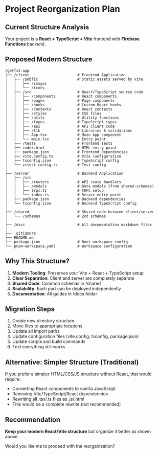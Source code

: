 # Project Reorganization Plan

## Current Structure Analysis
Your project is a **React + TypeScript + Vite** frontend with **Firebase Functions** backend.

## Proposed Modern Structure

```
/getfit-app
├── /client                      # Frontend Application
│   ├── /public                  # Static assets served by Vite
│   │   ├── /images
│   │   └── /icons
│   ├── /src                     # React/TypeScript source code
│   │   ├── /components          # React components
│   │   ├── /pages               # Page components
│   │   ├── /hooks               # Custom React hooks
│   │   ├── /contexts            # React contexts
│   │   ├── /styles              # CSS files
│   │   ├── /utils               # Utility functions
│   │   ├── /types               # TypeScript types
│   │   ├── /api                 # API client code
│   │   ├── /lib                 # Libraries & validations
│   │   ├── App.tsx              # Main App component
│   │   └── main.tsx             # Entry point
│   ├── /tests                   # Frontend tests
│   ├── index.html               # HTML entry point
│   ├── package.json             # Frontend dependencies
│   ├── vite.config.ts           # Vite configuration
│   ├── tsconfig.json            # TypeScript config
│   └── vitest.config.ts         # Test config
│
├── /server                      # Backend Application
│   ├── /src
│   │   ├── /routers             # API route handlers
│   │   ├── /models              # Data models (from shared-schemas)
│   │   ├── trpc.ts              # tRPC setup
│   │   └── index.ts             # Server entry point
│   ├── package.json             # Backend dependencies
│   └── tsconfig.json            # Backend TypeScript config
│
├── /shared                      # Shared code between client/server
│   └── /schemas                 # Zod schemas
│
├── /docs                        # All documentation markdown files
│
├── .gitignore
├── README.md
├── package.json                 # Root workspace config
└── pnpm-workspace.yaml          # Workspace configuration
```

## Why This Structure?

1. **Modern Tooling**: Preserves your Vite + React + TypeScript setup
2. **Clear Separation**: Client and server are completely separate
3. **Shared Code**: Common schemas in /shared
4. **Scalability**: Each part can be deployed independently
5. **Documentation**: All guides in /docs folder

## Migration Steps

1. Create new directory structure
2. Move files to appropriate locations
3. Update all import paths
4. Update configuration files (vite.config, tsconfig, package.json)
5. Update scripts and build commands
6. Test everything still works

## Alternative: Simpler Structure (Traditional)

If you prefer a simpler HTML/CSS/JS structure without React, that would require:
- Converting React components to vanilla JavaScript
- Removing Vite/TypeScript/React dependencies
- Rewriting all .tsx/.ts files as .js/.html
- This would be a complete rewrite (not recommended)

## Recommendation

**Keep your modern React/Vite structure** but organize it better as shown above.

Would you like me to proceed with the reorganization?

